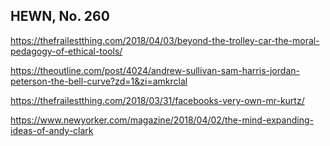 ## HEWN, No. 260

https://thefrailestthing.com/2018/04/03/beyond-the-trolley-car-the-moral-pedagogy-of-ethical-tools/

https://theoutline.com/post/4024/andrew-sullivan-sam-harris-jordan-peterson-the-bell-curve?zd=1&zi=amkrclal

https://thefrailestthing.com/2018/03/31/facebooks-very-own-mr-kurtz/

https://www.newyorker.com/magazine/2018/04/02/the-mind-expanding-ideas-of-andy-clark
